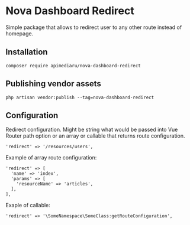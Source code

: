 # Nova Dashboard Redirect

Simple package that allows to redirect user to any other route instead of homepage.

## Installation

```
composer require apimediaru/nova-dashboard-redirect
```

## Publishing vendor assets

```
php artisan vendor:publish --tag=nova-dashboard-redirect
```

## Configuration

Redirect configuration. Might be string what would be passed into Vue Router path option or an array or callable that returns route configuration.

```
'redirect' => '/resources/users',
```

Example of array route configuration:
```
'redirect' => [
  'name' => 'index',
  'params' => [
    'resourceName' => 'articles',
  ],
],
```

Exaple of callable:
```
'redirect' => '\SomeNamespace\SomeClass:getRouteConfiguration',
```
